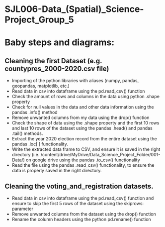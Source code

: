 # SJL006-Data_(Spatial)_Science-Project_Group_5
# Baby steps and diagrams:
## Cleaning the first Dataset (e.g. countypres_2000-2020.csv file)
- Importing of the python libraries with aliases (numpy, pandas, geopandas, matplotlib, etc.)
- Read data in csv into dataframe using the pd.read_csv() function
- Check the amount of rows and columns in the data using python .shape property
- Check for null values in the data and other data information using the pandas .info() method
- Remove unwanted columns from my data using the drop() function
- Check the shape of data using the .shape property and the first 10 rows and last 10 rows of the dataset using the pandas .head() and pandas .tail() methods.
- Extract the year 2020 election record from the entire dataset using the pandas .loc[ ] functionality.
- Write the extracted data frame to CSV, and ensure it is saved in the right directory (i.e. /content/drive/MyDrive/Data_Science_Project_Folder/001-Data/) on google drive using the pandas .to_csv() functionality
- Read the file using the pandas .read_csv() functionality, to ensure the data is properly saved in the right directory.

## Cleaning the voting_and_registration datasets.
- Read data in csv into dataframe using the pd.read_csv() function and ensure to skip the first 5 rows of the dataset using the skiprows: parameter
- Remove unwanted columns from the dataset using the drop() function
- Rename the column headers using the python pd.rename() function
 


